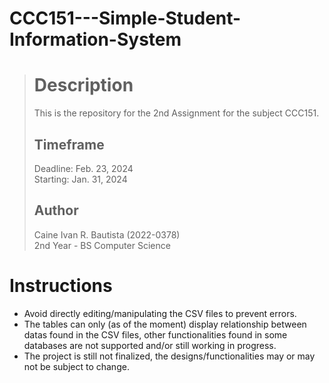 # CCC151---Simple-Student-Information-System

> # Description
> This is the repository for the 2nd Assignment for the subject CCC151.
> 
> ## Timeframe
> Deadline: Feb. 23, 2024 <br>
> Starting: Jan. 31, 2024 
> 
> ## Author
> Caine Ivan R. Bautista (2022-0378) <br>
> 2nd Year - BS Computer Science 

# Instructions
- Avoid directly editing/manipulating the CSV files to prevent errors.
- The tables can only (as of the moment) display relationship between datas found in the CSV files, other functionalities found in some databases are not supported and/or still working in progress.
- The project is still not finalized, the designs/functionalities may or may not be subject to change.
